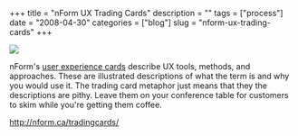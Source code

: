 +++
title = "nForm UX Trading Cards"
description = ""
tags = ["process"]
date = "2008-04-30"
categories = ["blog"]
slug = "nform-ux-trading-cards"
+++



  <div class="notebook-screenshot"><a href="http://nform.ca/tradingcards/"><img src="//konigi.com/media/bluga/wt481857299d37e.jpg"/></a></div><p>nForm's <a href="http://nform.ca/tradingcards/">user experience cards</a> describe UX tools, methods, and approaches. These are illustrated descriptions of what the term is and why you would use it. The trading card metaphor just means that they the descriptions are pithy. Leave them on your conference table for customers to skim while you're getting them coffee.</p>
    
  <a href="http://nform.ca/tradingcards/">http://nform.ca/tradingcards/</a>
